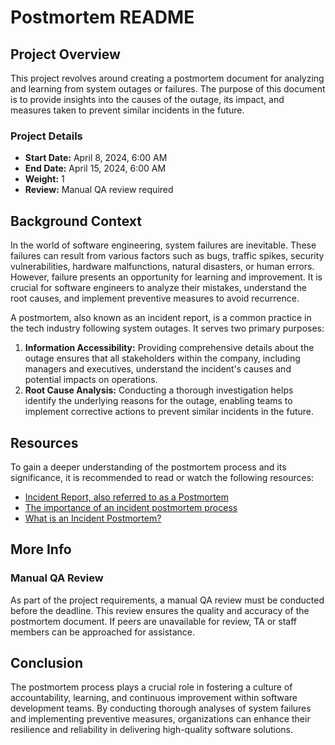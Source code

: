 # Postmortem README

## Project Overview

This project revolves around creating a postmortem document for analyzing and learning from system outages or failures. The purpose of this document is to provide insights into the causes of the outage, its impact, and measures taken to prevent similar incidents in the future. 

### Project Details

- **Start Date:** April 8, 2024, 6:00 AM
- **End Date:** April 15, 2024, 6:00 AM
- **Weight:** 1
- **Review:** Manual QA review required

## Background Context

In the world of software engineering, system failures are inevitable. These failures can result from various factors such as bugs, traffic spikes, security vulnerabilities, hardware malfunctions, natural disasters, or human errors. However, failure presents an opportunity for learning and improvement. It is crucial for software engineers to analyze their mistakes, understand the root causes, and implement preventive measures to avoid recurrence.

A postmortem, also known as an incident report, is a common practice in the tech industry following system outages. It serves two primary purposes:

1. **Information Accessibility:** Providing comprehensive details about the outage ensures that all stakeholders within the company, including managers and executives, understand the incident's causes and potential impacts on operations.
2. **Root Cause Analysis:** Conducting a thorough investigation helps identify the underlying reasons for the outage, enabling teams to implement corrective actions to prevent similar incidents in the future.

## Resources

To gain a deeper understanding of the postmortem process and its significance, it is recommended to read or watch the following resources:

- [Incident Report, also referred to as a Postmortem](#)
- [The importance of an incident postmortem process](#)
- [What is an Incident Postmortem?](#)

## More Info

### Manual QA Review

As part of the project requirements, a manual QA review must be conducted before the deadline. This review ensures the quality and accuracy of the postmortem document. If peers are unavailable for review, TA or staff members can be approached for assistance.

## Conclusion

The postmortem process plays a crucial role in fostering a culture of accountability, learning, and continuous improvement within software development teams. By conducting thorough analyses of system failures and implementing preventive measures, organizations can enhance their resilience and reliability in delivering high-quality software solutions.
